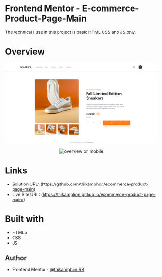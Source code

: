 # Frontend Mentor - E-commerce-Product-Page-Main

The technical I use in this project is basic HTML CSS and JS only.

# Overview
![enter image description here](overview/overview-computer.png)
<p align="center">
  <img src="https://github.com/thikamphon/ecommerce-product-page-main/main/overview/overview-mobie.png" alt="overview on mobile"/>
</p>

# Links
- Solution URL: (https://github.com/thikamphon/ecommerce-product-page-main)
- Live Site URL: (https://thikamphon.github.io/ecommerce-product-page-main/)


# Built with

- HTML5
- CSS
- JS

## Author

- Frontend Mentor - [@thikamphon.RB](https://www.frontendmentor.io/profile/thikamphon)
